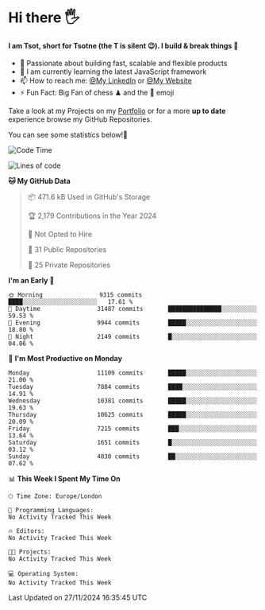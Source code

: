 # Hi there :raised_hand_with_fingers_splayed:
#### I am Tsot, short for Tsotne (the T is silent :wink:). I build & break things :space_invader:
- :telescope: Passionate about building fast, scalable and flexible products
- :seedling: I am currently learning the latest JavaScript framework 
- :mailbox: How to reach me: [@My LinkedIn](https://www.linkedin.com/in/tsotne-gvadzabia/) or [@My Website](https://tsotne.co.uk/contact)
- :zap: Fun Fact: Big Fan of chess ♟ and the 👾 emoji

Take a look at my Projects on my [Portfolio](https://tsotne.co.uk/) or for a more **up to date** experience browse my GitHub Repositories.

You can see some statistics below!:space_invader:
<!--START_SECTION:waka-->
![Code Time](http://img.shields.io/badge/Code%20Time-761%20hrs%202%20mins-blue)

![Lines of code](https://img.shields.io/badge/From%20Hello%20World%20I%27ve%20Written-17.7%20million%20lines%20of%20code-blue)

**🐱 My GitHub Data** 

> 📦 471.6 kB Used in GitHub's Storage 
 > 
> 🏆 2,179 Contributions in the Year 2024
 > 
> 🚫 Not Opted to Hire
 > 
> 📜 31 Public Repositories 
 > 
> 🔑 25 Private Repositories 
 > 
**I'm an Early 🐤** 

```text
🌞 Morning                9315 commits        ████░░░░░░░░░░░░░░░░░░░░░   17.61 % 
🌆 Daytime                31487 commits       ███████████████░░░░░░░░░░   59.53 % 
🌃 Evening                9944 commits        █████░░░░░░░░░░░░░░░░░░░░   18.80 % 
🌙 Night                  2149 commits        █░░░░░░░░░░░░░░░░░░░░░░░░   04.06 % 
```
📅 **I'm Most Productive on Monday** 

```text
Monday                   11109 commits       █████░░░░░░░░░░░░░░░░░░░░   21.00 % 
Tuesday                  7884 commits        ████░░░░░░░░░░░░░░░░░░░░░   14.91 % 
Wednesday                10381 commits       █████░░░░░░░░░░░░░░░░░░░░   19.63 % 
Thursday                 10625 commits       █████░░░░░░░░░░░░░░░░░░░░   20.09 % 
Friday                   7215 commits        ███░░░░░░░░░░░░░░░░░░░░░░   13.64 % 
Saturday                 1651 commits        █░░░░░░░░░░░░░░░░░░░░░░░░   03.12 % 
Sunday                   4030 commits        ██░░░░░░░░░░░░░░░░░░░░░░░   07.62 % 
```


📊 **This Week I Spent My Time On** 

```text
🕑︎ Time Zone: Europe/London

💬 Programming Languages: 
No Activity Tracked This Week

🔥 Editors: 
No Activity Tracked This Week

🐱‍💻 Projects: 
No Activity Tracked This Week

💻 Operating System: 
No Activity Tracked This Week
```


 Last Updated on 27/11/2024 16:35:45 UTC
<!--END_SECTION:waka-->
